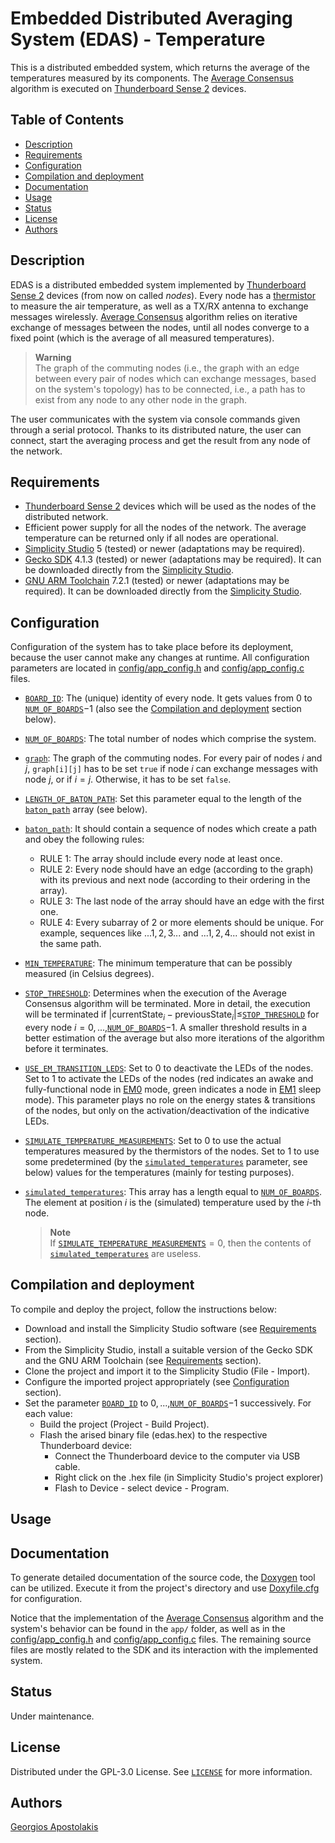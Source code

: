 # Embedded Distributed Averaging System (EDAS) - Temperature

This is a distributed embedded system, which returns the average of the temperatures measured by its components. The [Average Consensus](https://www.sciencedirect.com/science/article/abs/pii/S0743731506001808) algorithm is executed on [Thunderboard Sense 2](https://www.silabs.com/documents/public/user-guides/ug309-sltb004a-user-guide.pdf) devices.

## Table of Contents

- [Description](#description)
- [Requirements](#requirements)
- [Configuration](#configuration)
- [Compilation and deployment](#compilation-and-deployment)
- [Documentation](#documentation)
- [Usage](#usage)
- [Status](#status)
- [License](#license)
- [Authors](#authors)



## Description
EDAS is a distributed embedded system implemented by [Thunderboard Sense 2](https://www.silabs.com/documents/public/user-guides/ug309-sltb004a-user-guide.pdf) devices (from now on called *nodes*). 
Every node has a [thermistor](https://en.wikipedia.org/wiki/Thermistor) to measure the air temperature, as well as a TX/RX antenna to exchange messages wirelessly. 
[Average Consensus](https://www.sciencedirect.com/science/article/abs/pii/S0743731506001808) algorithm relies on iterative exchange of messages between the nodes, until all nodes converge to a fixed point (which is the average of all measured temperatures).

> **Warning**  
> The graph of the commuting nodes (i.e., the graph with an edge between every pair of nodes which can exchange messages, based on the system's topology) has to be connected, i.e., a path has to exist from any node to any other node in the graph.

The user communicates with the system via console commands given through a serial protocol. Thanks to its distributed nature, the user can connect, start the averaging process and get the result from any node of the network.

## Requirements
- [Thunderboard Sense 2](https://www.silabs.com/documents/public/user-guides/ug309-sltb004a-user-guide.pdf) devices which will be used as the nodes of the distributed network.
- Efficient power supply for all the nodes of the network. The average temperature can be returned only if all nodes are operational.
- [Simplicity Studio](https://www.silabs.com/developers/simplicity-studio) 5 (tested) or newer (adaptations may be required).
- [Gecko SDK](https://www.silabs.com/developers/gecko-software-development-kit) 4.1.3 (tested) or newer (adaptations may be required). It can be downloaded directly from the [Simplicity Studio](https://www.silabs.com/developers/simplicity-studio).
- [GNU ARM Toolchain](https://developer.arm.com/Tools%20and%20Software/GNU%20Toolchain) 7.2.1 (tested) or newer (adaptations may be required). It can be downloaded directly from the [Simplicity Studio](https://www.silabs.com/developers/simplicity-studio).


## Configuration

Configuration of the system has to take place before its deployment, because the user cannot make any changes at runtime. All configuration parameters are located in [config/app_config.h](config/app_config.h) and [config/app_config.c](config/app_config.c) files.

- [`BOARD_ID`](config/app_config.h#L13): The (unique) identity of every node. It gets values from $0$ to [`NUM_OF_BOARDS`](config/app_config.h#L18)$-1$ (also see the [Compilation and deployment](#compilation-and-deployment) section below).
- [`NUM_OF_BOARDS`](config/app_config.h#L18): The total number of nodes which comprise the system.
- [`graph`](config/app_config.c#L8): The graph of the commuting nodes. For every pair of nodes $i$ and $j$, `graph[i][j]` has to be set `true` if node $i$ can exchange messages with node $j$, or if $i=j$. Otherwise, it has to be set `false`.
- [`LENGTH_OF_BATON_PATH`](config/app_config.h#L24): Set this parameter equal to the length of the [`baton_path`](config/app_config.c#L24) array (see below).
- [`baton_path`](config/app_config.c#L24): It should contain a sequence of nodes which create a path and obey the following rules:
    - RULE $1$: The array should include every node at least once.
    - RULE $2$: Every node should have an edge (according to the graph) with its previous and next node (according to their ordering in the array).
    - RULE $3$: The last node of the array should have an edge with the first one.
    - RULE $4$: Every subarray of $2$ or more elements should be unique. For example, sequences like $...1,2,3...$ and $...1,2,4...$ should not exist in the same path.
- [`MIN_TEMPERATURE`](config/app_config.h#L38): The minimum temperature that can be possibly measured (in Celsius degrees).
- [`STOP_THRESHOLD`](config/app_config.c#L30): Determines when the execution of the Average Consensus algorithm will be terminated. More in detail, the execution will be terminated if $\left|\text{currentState}_i - \text{previousState}_i\right|\leq$[`STOP_THRESHOLD`](config/app_config.c#L30) for every node $i=0,...,$[`NUM_OF_BOARDS`](config/app_config.h#L18)$-1$. A smaller threshold results in a better estimation of the average but also more iterations of the algorithm before it terminates.
- [`USE_EM_TRANSITION_LEDS`](config/app_config.h#L44): Set to $0$ to deactivate the LEDs of the nodes. Set to $1$ to activate the LEDs of the nodes (red indicates an awake and fully-functional node in [EM0](https://www.silabs.com/mcu/32-bit-microcontrollers/efm32-energy-modes) mode, green indicates a node in [EM1](https://www.silabs.com/mcu/32-bit-microcontrollers/efm32-energy-modes) sleep mode). This parameter plays no role on the energy states & transitions of the nodes, but only on the activation/deactivation of the indicative LEDs.
- [`SIMULATE_TEMPERATURE_MEASUREMENTS`](config/app_config.h#L47): Set to $0$ to use the actual temperatures measured by the thermistors of the nodes. Set to $1$ to use some predetermined (by the [`simulated_temperatures`](config/app_config.c#L37) parameter, see below) values for the temperatures (mainly for testing purposes).
- [`simulated_temperatures`](config/app_config.c#L37): This array has a length equal to [`NUM_OF_BOARDS`](config/app_config.h#L18). The element at position $i$ is the (simulated) temperature used by the $i$-th node.

    > **Note**  
    > If [`SIMULATE_TEMPERATURE_MEASUREMENTS`](config/app_config.h#L47)$=0$, then the contents of [`simulated_temperatures`](config/app_config.c#L37) are useless.


## Compilation and deployment

To compile and deploy the project, follow the instructions below:
- Download and install the Simplicity Studio software (see [Requirements](#requirements) section).
- From the Simplicity Studio, install a suitable version of the Gecko SDK and the GNU ARM Toolchain (see [Requirements](#requirements) section).
- Clone the project and import it to the Simplicity Studio (File - Import).
- Configure the imported project appropriately (see [Configuration](#configuration) section).
- Set the parameter [`BOARD_ID`](config/app_config.h#L13) to $0,...,$[`NUM_OF_BOARDS`](config/app_config.h#L18)$-1$ successively. For each value:
    - Build the project (Project - Build Project).
    - Flash the arised binary file (edas.hex) to the respective Thunderboard device:
        - Connect the Thunderboard device to the computer via USB cable.
        - Right click on the .hex file (in Simplicity Studio's project explorer)
        - Flash to Device - select device - Program.


## Usage

## Documentation

To generate detailed documentation of the source code, the [Doxygen](https://www.doxygen.nl/) tool can be utilized. Execute it from the project's directory and use [Doxyfile.cfg](Doxyfile.cfg) for configuration. 

Notice that the implementation of the [Average Consensus](https://www.sciencedirect.com/science/article/abs/pii/S0743731506001808) algorithm and the system's behavior can be found in the `app/` folder, as well as in the [config/app_config.h](config/app_config.h) and [config/app_config.c](config/app_config.c) files. The remaining source files are mostly related to the SDK and its interaction with the implemented system.


## Status

Under maintenance.

## License

Distributed under the GPL-3.0 License. See [`LICENSE`](LICENSE) for more information.

## Authors

[Georgios Apostolakis](https://www.linkedin.com/in/giorgapost)
